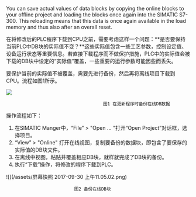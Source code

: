 You can save actual values of data blocks by copying the online blocks to your offline project and loading the blocks once again into the SIMATIC S7-300. This reloading means that this data is once again available in the load memory and thus also after an overall reset.

在将修改后的PLC程序下载到CPU之前，需要考虑这样一个问题：**是否要保持当前PLC中DB块的实际值不变？**这些实际值包含一些工艺参数，控制设定值、设备运行状态等重要信息。若直接下载程序而不做保护措施，PLC中的实际值会被下载的DB块中设定的“实际值”覆盖，一些重要的运行参数可能因些而丢失。

要保护当前的实际值不被覆盖，需要先进行备份，然后再将离线项目下载到CPU。流程如图1所示。

![](blob:https://www.gitbook.com/70fb72b6-25d4-43e0-a801-45fa06699c78)

```
                                     图1 在更新程序时备份在线DB数据
```

操作流程如下：

1. 在SIMATIC Manger中，“File” &gt; "Open ... "打开“Open Project”对话框，选择项目。
2. “View” &gt; "Online" 打开在线视图，复制要备份的数据块，即包含了要保存的实际值的DB块文件。
3. 在离线中视图，粘贴并覆盖相应DB块，就样就完成了DB块的备份。
4. 执行“下载”操作，将修改的程序下载到PLC。

![](/assets/屏幕快照 2017-09-30 上午11.05.02.png)

```
                          图2 备份在线DB块
```



